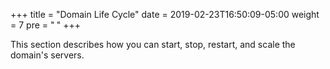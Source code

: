 +++
title = "Domain Life Cycle"
date = 2019-02-23T16:50:09-05:00
weight = 7
pre = "<b> </b>"
+++



This section describes how you can start, stop, restart, and scale the domain's servers.
